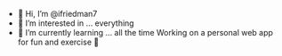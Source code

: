 - 👋 Hi, I’m @ifriedman7
- 👀 I’m interested in ... everything
- 🌱 I’m currently learning ... all the time
Working on a personal web app for fun and exercise 💖


